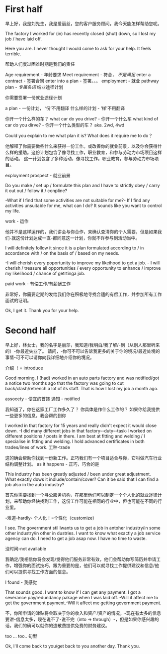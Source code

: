 # First half

早上好，我是刘先生，我是爱丽丝，您的客户服务顾问，我今天能怎样帮助您呢。

The factory I worked for (in) has recently closed (shut) down, so I lost my job / have laid off. 

Here you are. I never thought I would come to ask for your help. It feels terrible. 

帮助人们度过困难时期是我们的责任

Age requirement - 年龄要求
Meet requirement - 符合， *不是满足*
enter a contract - 签署合同
enter into a plan - 签署。。。
employment - 就业
pathway plan - *专属名词* 结业途径计划

你需要签署一份就业途径计划

a plan - 一份计划， ‘份’不用翻译
什么样的计划 - ‘样’不用翻译

你开一个什么样的车？
what car do you drive? - 你开一个什么车
what kind of car do you dirve? - 你开一个什么类型的车？ aka. 2wd, 4wd

Could you explain to me what plan it is? What does it require me to do？

他解释了你需要做些什么来获得一份工作。或改善你的就业前景，以及你会获得什么样的援助。这份计划包含了像寻找工作，职业教育，和参与劳动力市场项目这样的活动。
这一计划包含了多种活动，像寻找工作，职业教育，参与劳动力市场项目。


exployment prospect - 就业前景

Do you make / set up / formulate this plan and I have to strictly obey / carry it out out / follow it / conpline? 

-What if I find that some activities are not suitable for me?-
If I find any activities unsuitable for me, what can I do? It sounds like you want to control my life. 

work - 运作

他并不是这样运作的，我们讲会与你合作，来确认查清你的个人需要，但是如果我们-就这份计划达成一直-都同意这一计划，你就不许参与到活动当中。

I will definitely follow it since it is a plan formulated according to / in accordance with / on the basis of / based on my needs. 

-I will cherish every poportunity to improve my likeihood to get a job. -
I will cherish / treasure all opportunities / every opportunity to enhance / improve my likelihood / chance of getrtinga job. 

paid work - 有偿工作/有薪酬工作

非常好，你需要定期的发给我们你在积极地寻找合适的有偿工作，并参加所有工作面试的证明。

Ok, I get it. Thank you for your help. 



# Second half
早上好，林女士，我的名字是丽莎，我知道/我明白/我了解/-到（从别人那里听来的）-你最近失业了。
请问，-你可不可以告诉我更多的关于你的境况/最近处境的事情-可不可以请你向我详细地介绍你的境况。

介绍 ！= introduce

Good morning. I (had) worked in an auto parts factory and was notified/got a notice two months ago that the factory was going to cut back/clash/retrench a lot of its staff. That is how I lost my job a month ago. 

assocety - 便宜的首饰
通知 - notified

我知道了，你在这家工厂工作多久了？ 你具体是作什么工作的？ 如果你给我提供一些更多的信息，我会帮的到你

I worked in that factory for 15 years and really didn't expect it would close down.
-I did many different jobs in that factory--duty--task-I worked on different positions / posts in there. I am best at fitting and welding / I specialise in fitting and welding. I hold advanced certificates in both trades/lines of work.
工种-trade

这的确会帮助你找到一份新工作。正巧我们有一个项目适合与你，它叫做汽车行业结构调整计划。
as it happens - 正巧，巧合的是

This industry has been greatly adjusted / been under great adjustment. What exactly dows it indlude/contain/cover? Can it be said that I can find a job also in the auto industry?

首先你需要找到一个寻公服务机构，在那里他们可以制定一个个人化的就业途径计划，来帮助你经快找到工作，这份工作可能在相同的行业中，但也可能在不同的行业里。

-难道-hardly-
个人化！=个性化（customize）

I see. The government stil lwants us to get a job in antoher industry/in some other industry/in other in dustries. 
I want to know what exactly a job service agency can do. I need to get a job asap now. I have no time to waste. 

没时间-not available

我确定/我相信你将会发现/觉得他们服务非常有效，他们会帮助你写简历并申请工作，增强你的面试技巧，跟为重要的是，他们可以就寻找工作提供建议和信息/他们可以提供寻找工作方面的信息。

I found - 我感觉

That sounds good. I want to know if I can get any payment. I got a severance pay/redundancy pakage when I was laid off. 
-Will it affect me to get the government payment.-Will it affect me getting government payment.

不，你所申请的津贴将会取决于你的收入和资产/资产的情况，-现在有太多的信息要讲-信息太多，现在说不了-说不完（into -> through）-，但是如果你感兴趣的话，我们的确可以就你的遣散费提供免费的财务建议。

too ... too.. 句型

Ok, I'll come back to you/get back to you another day. Thank you.










